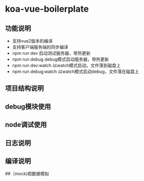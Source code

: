 # koa-vue-boilerplate
## 功能说明
- 支持vue2版本的编译
- 支持客户端服务端的同步编译
- npm run dev 启动测试服务器，带热更新
- npm run debug debug模式启动服务器，带热更新
- npm run dev:watch 以watch模式启动，文件落到磁盘上
- npm run debug:watch 以watch模式启动debug，文件落在磁盘上


## 项目结构说明

## debug模块使用

## node调试使用

## 日志说明

## 编译说明

##（mock)假数据模拟
